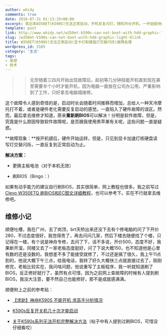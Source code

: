 ```yaml
---
author: whidy
comments: true
date: 2018-07-31 01:13:33+00:00
excerpt: 笔记本W350ET(K590S)无法正常启动，开机反复闪灯，随机时长开机，一开始挺快的只要几分钟，能忍，后来甚至要半小时才能开机，无奈去修。原来是刷BIOS就可以解决了。
template: post
link: http://www.whidy.net/w350et-k590s-can-not-boot-with-hdd-graphic-light-blink.html
slug: /w350et-k590s-can-not-boot-with-hdd-graphic-light-blink
title: W350ET(K590S)无法正常启动(显卡灯和硬盘灯交替闪烁)故障处理
wordpress_id: 3185
category: '生活'
tags:
- 感想
- 技术
---
```


<blockquote>
  
> 
> 无奈随着三四月开始出现故障后，起初等几分钟技能开机直到现在甚至需要半个小时才能开机，因为电脑一直放在公司办公用，严重影响到了工作，只好拿去电脑城维修。
> 
> 
</blockquote>





这个故障令人感到奇怪的是，启动时长会随着时间推移而增加，总给人一种天冷摩托打不着，或者是硬件老化需要反复启动的感觉。一直陷入了硬件故障的误区。然而，最后拿去维修才知道，原来**重新刷BIOS**可以解决！分明是软件故障，但是，究竟是什么原因导致软件故障呢，是否跟我使用黑苹果有关呢，这些问题一直是疑惑。





**故障现象：**按开机键后，硬件开始运转，但是，只见到显卡加速灯核硬盘读写灯交替闪烁，一直反复到正常启动为止。





**解决方案：**







  * 更换主板电池（对于本机无效）


  * 刷BIOS（Bingo：）





如果有动手能力的建议自行刷BIOS，其实很简单，网上教程也很多。我之前写过[Clevo W350ETQ 刷BIOS和EC图文详细教程](https://www.whidy.net/clevo-w350etq-bios-ec-flash.html)，也可以参考下。实在不行就拿去维修吧。





## 维修小记





顺便吐槽，我在广州，去了岗顶，brt天桥出来还没下去有个修电脑的问了下开价280，不过态度很好，我觉得贵了，再去问问几家，然后下楼去随便找了个楼，只记得在一楼，有个说是神舟专修，去问了下，话不多说，开价500，态度不好，我果断开溜，同楼又去了一家老板态度挺好，问了下说大概150，也不知道他是心里有数的还是没数的。我想差不多了能接受就修了，不过还是搞了很久，我上午11点到的，他说大概下午三点，给我电话，我转了好久大概快三点就直接过去了，刚刚修完，老板比较实在，我问啥问题，他说重写了主板程序，我一听就知道刷了BIOS，反正修好就行了，虽然有点可惜，因为之前网上查故障的时候有人提到刷BIOS，我没大注意，要不然自己也能修好，那不是成就感满满。





顺便附上之前的参考贴：







  * [【求助】神舟K590S 不能开机 求高手分析情况](http://tieba.baidu.com/p/3625695588?fid=130154)


  * [K590s反复开关机几十次才能启动](http://tieba.baidu.com/p/5720566188?fid=130154)


  * [关于K590s系列无法开机完整解决方法](http://tieba.baidu.com/p/4689136374)（帖子中有人提到过刷BIOS，可惜没仔细看哎）



